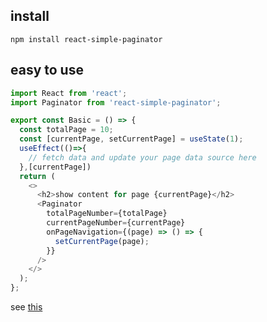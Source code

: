 ## install

`npm install react-simple-paginator`

## easy to use

```js
import React from 'react';
import Paginator from 'react-simple-paginator';

export const Basic = () => {
  const totalPage = 10;
  const [currentPage, setCurrentPage] = useState(1);
  useEffect(()=>{
    // fetch data and update your page data source here
  },[currentPage])
  return (
    <>
      <h2>show content for page {currentPage}</h2>
      <Paginator
        totalPageNumber={totalPage}
        currentPageNumber={currentPage}
        onPageNavigation={(page) => () => {
          setCurrentPage(page);
        }}
      />
    </>
  );
};
```

see [this](https://bochen2014.github.io/react-paginator)

